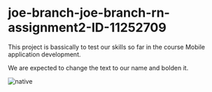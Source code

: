 # joe-branch-joe-branch-rn-assignment2-ID-11252709

This project is bassically to test our skills so far in the course Mobile application development.

We are expected to change the text to our name and bolden it.

![native](https://github.com/joe-branch/joe-branch-joe-branch-rn-assignment2-ID-11252709/assets/152217995/6e269e4d-1b62-4686-908c-3171edf96a5f)

